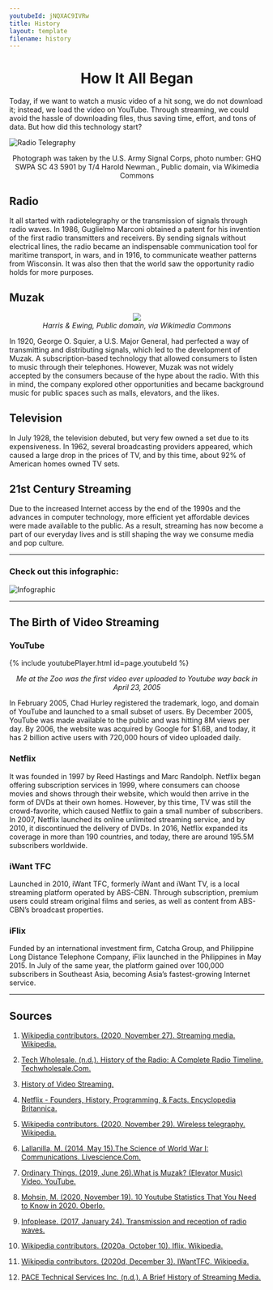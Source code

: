 ```yaml
---
youtubeId: jNQXAC9IVRw
title: History
layout: template
filename: history
--- 
```


<h1 align ="center"> How It All Began </h1>

Today, if we want to watch a music video of a hit song, we do not download it; instead, we load the video on YouTube. Through streaming, we could avoid the hassle of downloading files, thus saving time, effort, and tons of data. But how did this technology start?

![Radio Telegraphy](https://upload.wikimedia.org/wikipedia/commons/3/34/SCR188.jpg)
<p align="center"> Photograph was taken by the U.S. Army Signal Corps, photo number:  GHQ SWPA SC 43 5901 by T/4 Harold Newman., Public domain, via Wikimedia Commons </p>

## Radio 
It all started with radiotelegraphy or the transmission of signals through radio waves. In 1986, Guglielmo Marconi obtained a patent for his invention 
of the first radio transmitters and receivers. By sending signals without electrical lines, the radio became an indispensable communication tool for 
maritime transport, in wars, and in 1916, to communicate weather patterns from Wisconsin. It was also then that the world saw the opportunity radio holds 
for more purposes.

## Muzak 

<p align="center">
  <img src="https://upload.wikimedia.org/wikipedia/commons/3/33/Portrait_of_George_Owen_Squier.jpg">
   <br>
  <em> Harris & Ewing, Public domain, via Wikimedia Commons </em>
</p>

In 1920, George O. Squier, a U.S. Major General, had perfected a way of transmitting and distributing signals, which led to the development of Muzak. 
A subscription-based technology that allowed consumers to listen to music through their telephones. However, Muzak was not widely accepted by the consumers 
because of the hype about the radio. With this in mind, the company explored other opportunities and became background music for public spaces such as malls, 
elevators, and the likes.

## Television
In July 1928, the television debuted, but very few owned a set due to its expensiveness. In 1962, several broadcasting providers appeared, which caused 
a large drop in the prices of TV, and by this time, about 92% of American homes owned TV sets. 

## 21st Century Streaming 
Due to the increased Internet access by the end of the 1990s and the advances in computer technology, more efficient yet affordable devices were made available 
to the public. As a result, streaming has now become a part of our everyday lives and is still shaping the way we consume media and pop culture. 

***

### Check out this infographic:
![Infographic](https://blog.video.ibm.com/wp-content/uploads/2016/02/ABriefHistoryofStreamingVideo_peg.jpg)

***

## The Birth of Video Streaming 

### YouTube
{% include youtubePlayer.html id=page.youtubeId %}
 
<p align="center"> <i> Me at the Zoo was the first video ever uploaded to Youtube way back in April 23, 2005 </i> </p>

In February 2005, Chad Hurley registered the trademark, logo, and domain of YouTube and launched to a small subset of users. By December 2005, YouTube was made available to the public and was hitting 8M views per day. By 2006, the website was acquired by Google for $1.6B, and today, it has 2 billion active users with 720,000 hours of video uploaded daily. 

### Netflix 
It was founded in 1997 by Reed Hastings and Marc Randolph. Netflix began offering subscription services in 1999, where consumers can choose movies and shows through their website, which would then arrive in the form of DVDs at their own homes. However, by this time, TV was still the crowd-favorite, which caused Netflix to gain a small number of subscribers. In 2007, Netflix launched its online unlimited streaming service, and by 2010, it discontinued the delivery of DVDs. In 2016, Netflix expanded its coverage in more than 190 countries, and today, there are around 195.5M subscribers worldwide. 

### iWant TFC 
Launched in 2010, iWant TFC, formerly iWant and iWant TV, is a local streaming platform operated by ABS-CBN. Through subscription, premium users could stream original films and series, as well as content from ABS-CBN’s broadcast properties. 

### iFlix 
Funded by an international investment firm, Catcha Group, and Philippine Long Distance Telephone Company, iFlix launched in the Philippines in May 2015. In July of the same year, the platform gained over 100,000 subscribers in Southeast Asia, becoming Asia’s fastest-growing Internet service.



***

## Sources 
1. [Wikipedia contributors. (2020, November 27). Streaming media. Wikipedia.](https://en.wikipedia.org/wiki/Streaming_media#:%7E:text=%22Streaming%22%20was%20applied%20in%20the,Real%20Networks%20for%20audio%20streaming)

2. [Tech Wholesale. (n.d.). History of the Radio: A Complete Radio Timeline. Techwholesale.Com.](https://www.techwholesale.com/history-of-the-radio.html) 

3. [History of Video Streaming.](https://www.mobilegeeks.com/article/history-of-video-streaming/) 

4. [Netflix - Founders, History, Programming, & Facts. Encyclopedia Britannica.](https://www.britannica.com/topic/Netflix-Inc) 

5. [Wikipedia contributors. (2020, November 29). Wireless telegraphy. Wikipedia.](https://en.wikipedia.org/wiki/Wireless_telegraphy#:%7E:text=Wireless%20telegraphy%20or%20radiotelegraphy%20is,and%20ground%20conduction%20telegraph%20systems)

6. [Lallanilla, M. (2014, May 15).The Science of World War I: Communications. Livescience.Com.](https://www.livescience.com/45641-science-of-world-war-i-communications.html#:%7E:text=Wartime%20radio&text=The%20%22wireless%22%20)

7. [Ordinary Things. (2019, June 26).What is Muzak? (Elevator Music) Video. YouTube.](https://www.youtube.com/watch?v=47mYs1SGBq4)

8. [Mohsin, M. (2020, November 19). 10 Youtube Statistics That You Need to Know in 2020. Oberlo.](https://www.oberlo.com.ph/blog/youtube-statistics#:%7E:text=Here’s%20a%20summary%20of%20the,have%20their%20own%20YouTube%20account.)

9. [Infoplease. (2017, January 24). Transmission and reception of radio waves.](https://www.infoplease.com/encyclopedia/science/engineering/electrical/radio/transmission-and-reception-of-radio-waves)

10. [Wikipedia contributors. (2020a, October 10). Iflix. Wikipedia.](https://en.wikipedia.org/wiki/Iflix)

11. [Wikipedia contributors. (2020d, December 3). IWantTFC. Wikipedia.](https://en.wikipedia.org/wiki/IWantTFC) 

12. [PACE Technical Services Inc. (n.d.). A Brief History of Streaming Media.](https://www.pacetechnical.com/brief-history-streaming-media/) 

